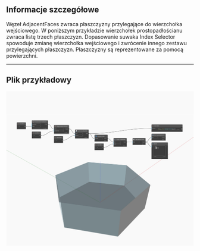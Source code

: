 ## Informacje szczegółowe
Węzeł AdjacentFaces zwraca płaszczyzny przylegające do wierzchołka wejściowego. W poniższym przykładzie wierzchołek prostopadłościanu zwraca listę trzech płaszczyzn. Dopasowanie suwaka Index Selector spowoduje zmianę wierzchołka wejściowego i zwrócenie innego zestawu przylegających płaszczyzn. Płaszczyzny są reprezentowane za pomocą powierzchni.
___
## Plik przykładowy

![AdjacentFaces](./Autodesk.DesignScript.Geometry.Edge.AdjacentFaces_img.jpg)

